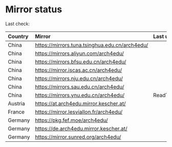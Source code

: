 <script src="./time.js"></script>
# Mirror status
Last check: <script type="text/javascript">localize(1697274913.7071605);</script>

|Country|Mirror|Last update|
|:------|:-----|:----------|
|China|https://mirrors.tuna.tsinghua.edu.cn/arch4edu/|<script type="text/javascript">localize(1697221931);</script>|
|China|https://mirrors.aliyun.com/arch4edu/|<script type="text/javascript">localize(1697265073);</script>|
|China|https://mirrors.bfsu.edu.cn/arch4edu/|<script type="text/javascript">localize(1697221931);</script>|
|China|https://mirror.iscas.ac.cn/arch4edu/|<script type="text/javascript">localize(1697221931);</script>|
|China|https://mirrors.nju.edu.cn/arch4edu/|<script type="text/javascript">localize(1697221931);</script>|
|China|https://mirrors.sau.edu.cn/arch4edu/|<script type="text/javascript">localize(1697265073);</script>|
|China|https://mirrors.ynu.edu.cn/arch4edu/|ReadTimeout|
|Austria|https://at.arch4edu.mirror.kescher.at/|<script type="text/javascript">localize(1697265073);</script>|
|France|https://mirror.lesviallon.fr/arch4edu/|<script type="text/javascript">localize(1697221931);</script>|
|Germany|https://pkg.fef.moe/arch4edu/|<script type="text/javascript">localize(1697265073);</script>|
|Germany|https://de.arch4edu.mirror.kescher.at/|<script type="text/javascript">localize(1697265073);</script>|
|Germany|https://mirror.sunred.org/arch4edu/|<script type="text/javascript">localize(1697265073);</script>|

<script src="./tablefilter/tablefilter.js"></script>
<script src="./table.js"></script>
